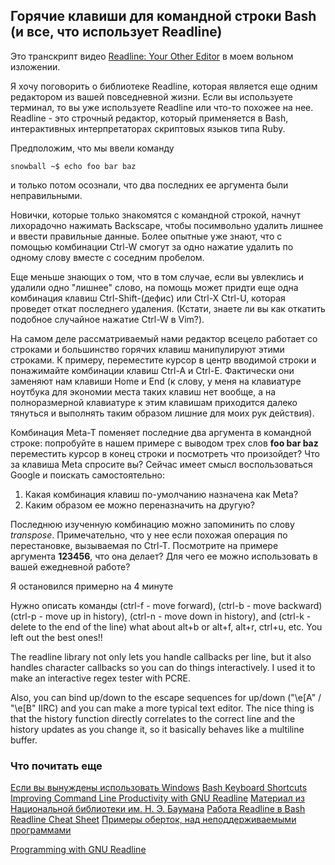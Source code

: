 ## Горячие клавиши для командной строки Bash (и все, что использует Readline)

Это транскрипт видео [Readline: Your Other
Editor](https://www.youtube.com/watch?v=MxRTh8wlmJk) в моем вольном изложении.

Я хочу поговорить о библиотеке Readline, которая является еще одним редактором
из вашей повседневной жизни. Если вы используете терминал, то вы уже используете
Readline или что-то похожее на нее.  Readline - это строчный редактор, который
применяется в Bash, интерактивных интерпретаторах скриптовых языков типа Ruby.

Предположим, что мы ввели команду
```
snowball ~$ echo foo bar baz
```
и только потом осознали, что два последних ее аргумента были неправильными.

Новички, которые только знакомятся с командной строкой, начнут лихорадочно
нажимать Backscape, чтобы посимвольно удалить лишнее и ввести правильные данные.
Более опытные уже знают, что с помощью комбинации Ctrl-W смогут за одно нажатие
удалить по одному слову вместе с соседним пробелом.

Еще меньше знающих о том, что в том случае, если вы увлеклись и удалили одно
"лишнее" слово, на помощь может придти еще одна комбинация клавиш
Ctrl-Shift-(дефис) или Ctrl-X Ctrl-U, которая проведет откат последнего
удаления. (Кстати, знаете ли вы как откатить подобное случайное нажатие Ctrl-W в
Vim?).

На самом деле рассматриваемый нами редактор всецело работает со строками и
большинство горячих клавиш манипулируют этими строками. К примеру, переместите курсор в
центр вводимой строки и понажимайте комбинации клавиш Ctrl-A и Ctrl-E.
Фактически они заменяют нам клавиши Home и End (к слову, у меня на клавиатуре
ноутбука для экономии места таких клавиш нет вообще, а на полноразмерной
клавиатуре к этим клавишам приходится далеко тянуться и выполнять таким образом
лишние для моих рук действия).

Комбинация Meta-T поменяет последние два аргумента в командной строке:
попробуйте в нашем примере с выводом трех слов **foo bar baz** переместить
курсор в конец строки и посмотреть что произойдет? Что за клавиша Meta спросите
вы? Сейчас имеет смысл воспользоваться Google и поискать самостоятельно:
1. Какая комбинация клавиш по-умолчанию назначена как Meta?
2. Каким образом ее можно переназначить на другую?

Последнюю изученную комбинацию можно запоминить по слову *transpose*.
Примечательно, что у нее если похожая операция по перестановке, вызываемая по
Ctrl-T. Посмотрите на примере аргумента **123456**, что она делает? Для чего ее
можно использовать в вашей ежедневной работе?

Я остановился примерно на 4 минуте

Нужно описать команды 
(ctrl-f - move forward), (ctrl-b - move backward)
(ctrl-p - move up in history), (ctrl-n - move down in history),  and (ctrl-k -
delete to the end of the line)
what about alt+b or alt+f, alt+r, ctrl+u, etc. You left out the best
ones!!


The readline library not only lets you handle callbacks per line, but it also
handles character callbacks so you can do things interactively. I used it to
make an interactive regex tester with PCRE.

Also, you can bind up/down to the escape sequences for up/down ("\e[A" / "\e[B"
IIRC) and you can make a more typical text editor. The nice thing is that the
history function directly correlates to the correct line and the history updates
as you change it, so it basically behaves like a multiline buffer.﻿

### Что почитать еще

[Если вы вынуждены использовать Windows](http://mridgers.github.io/clink/)
[Bash Keyboard Shortcuts](https://ss64.com/bash/syntax-keyboard.html)
[Improving Command Line Productivity with GNU
Readline](https://spin.atomicobject.com/2017/11/10/readline-productivity/)
[Материал из Национальной библиотеки им. Н. Э.
Баумана](https://ru.bmstu.wiki/GNU_Readline) 
[Работа Readline в
Bash](https://www.gnu.org/software/bash/manual/html_node/Readline-Interaction.html)
[Readline Cheat Sheet](http://readline.kablamo.org/emacs.html) [Примеры оберток,
над неподдерживаемыми программами](http://xgu.ru/wiki/GNU_Readline)

[Programming with GNU Readline](http://web.mit.edu/gnu/doc/html/rlman_2.html)


